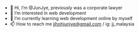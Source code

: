 - 👋 Hi, I’m @JunJye, previously was a corporate lawyer
- 👀 I’m interested in web development
- 🌱 I’m currently learning web development online by myself
- 📫 How to reach me jjhohjunjye@gmail.com / ig: jj_malaysia

<!---
JunJye/JunJye is a ✨ special ✨ repository because its `README.md` (this file) appears on your GitHub profile.
You can click the Preview link to take a look at your changes.
--->
